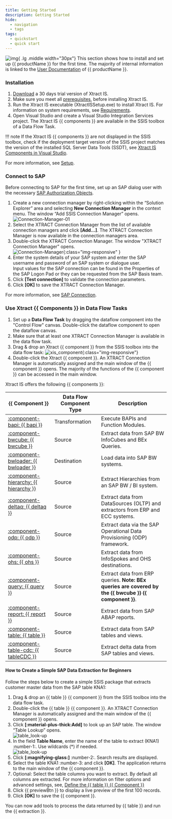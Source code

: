 ```yaml
---
title: Getting Started
description: Getting Started
hide:
  - navigation
  - tags
tags:
  - quickstart
  - quick start  
---
```


![img](site:assets/images/logos/theo-thumbs.png){ .lg .middle width="30px"} This section shows how to install and set up {{ productName }} for the first time. The majority of internal information is linked to the [User Documentation](documentation/setup/index.md) of {{ productName }}.



### Installation

1. [Download](https://theobald-software.com/en/download-trial/) a 30 days trial version of Xtract IS.
2. Make sure you meet all [prerequisites](documentation/setup/installation.md#prerequisites), before installing Xtract IS.
3. Run the Xtract IS executable (XtractISSetup.exe) to install Xtract IS.
For information on system requirements, see [Requirements](documentation/setup/requirements.md).
4. Open Visual Studio and create a Visual Studio Integration Services project.
The Xtract IS {{ components }} are available in the SSIS toolbox of a Data Flow Task.

!!! note
	If the Xtract IS {{ components }} are not displayed in the SSIS toolbox, 
	check if the deployment target version of the SSIS project matches the version of the installed SQL Server Data Tools (SSDT), see [Xtract IS Components in Visual Studio](documentation/setup/installation.md#xtract-is-components-in-visual-studio).

For more information, see [Setup](documentation/setup/index.md).

### Connect to SAP

Before connecting to SAP for the first time, set up an SAP dialog user with the necessary [SAP Authorization Objects](documentation/setup-in-sap/sap-authority-objects.md/#general-authorization-objects).

1. Create a new connection manager by right-clicking within the “Solution Explorer” area and selecting **New Connection Manager** in the context menu. 
The window “Add SSIS Connection Manager” opens.<br>
![Connection-Manager-01](assets/images/xis/documentation/sap-connection/Connection-Manager-01.png)
2. Select the XTRACT Connection Manager from the list of available connection managers and click **[Add...]**. 
The XTRACT Connection Manager is now available in the connection managers area.
3. Double-click the XTRACT Connection Manager. The window "XTRACT Connection Manager" opens.<br>
![Connection-Manager](assets/images/xis/documentation/sap-connection/Connection-Manager.png){:class="img-responsive" }
4. Enter the system details of your SAP system and enter the SAP username and password of an SAP system or dialogue user.  
Input values for the SAP connection can be found in the Properties of the SAP Logon Pad or they can be requested from the SAP Basis team.
5. Click **[Test connection]** to validate the connection parameters. 
6. Click **[OK]** to save the XTRACT Connection Manager.

For more information, see [SAP Connection](documentation/sap-connection/index.md).


### Use Xtract {{ Components }} in Data Flow Tasks

1. Set up a **Data Flow Task** by dragging the dataflow component into the "Control Flow" canvas. 
Double-click the dataflow component to open the dataflow canvas.
2. Make sure that at least one XTRACT Connection Manager is available in the data flow task.
3. Drag & drop an Xtract {{ component }} from the SSIS toolbox into the data flow task:
![xis_component](assets/images/xis/getting-started/xis_component.png){:class="img-responsive"}
4. Double-click the Xtract {{ component }}. An XTRACT Connection Manager is automatically assigned and the main window of the {{ component }} opens. 
The majority of the functions of the {{ component }} can be accessed in the main window.

Xtract IS offers the following {{ components }}:

|  {{ Component }}  |   Data Flow Component Type | Description   |  
|----------|-------------|-------------|
| [:component-bapi:  {{ bapi }}](documentation/bapi/index.md) |  Transformation | Execute BAPIs and Function Modules. |
| [:component-bwcube:  {{ bwcube }}](documentation//bwcube/index.md) | Source   | Extract data from SAP BW InfoCubes and BEx Queries. |
| [:component-bwloader:  {{ bwloader }}](documentation/bwloader/index.md) | Destination | Load data into SAP BW systems. |
| [:component-hierarchy:  {{ hierarchy }}](documentation/hierarchy/index.md) | Source   | Extract Hierarchies from an SAP BW / BI system. |
| [:component-deltaq:  {{ deltaq }}](documentation/deltaq/index.md) | Source   | Extract data from DataSources (OLTP) and extractors from ERP and ECC systems. | 
| [:component-odp:  {{ odp }}](documentation/odp/index.md) | Source   | Extract data via the SAP Operational Data Provisioning (ODP) framework. | 
| [:component-ohs:  {{ ohs }}](documentation/ohs/index.md) | Source   | Extract data from InfoSpokes and OHS destinations. | 
| [:component-query:  {{ query }}](documentation/query/index.md) | Source   | Extract data from ERP queries. **Note: BEx queries are covered by the {{ bwcube }} {{ component }}**. | 
| [:component-report: {{ report }}](documentation/report/index.md) | Source   | Extract data from SAP ABAP reports. | 
| [:component-table:  {{ table }}](documentation/table/index.md) | Source   | Extract data from SAP tables and views. |
| [:component-table-cdc:  {{ tableCDC }}](documentation/table-cdc/index.md) | Source   | Extract delta data from SAP tables and views. |

<!---
{% include "components/components.md" %}
-->

#### How to Create a Simple SAP Data Extraction for Beginners

Follow the steps below to create a simple SSIS package that extracts customer master data from the SAP table KNA1:

1. Drag & drop an {{ table }} {{ component }} from the SSIS toolbox into the data flow task.
2. Double-click the {{ table }} {{ component }}. 
An XTRACT Connection Manager is automatically assigned and the main window of the {{ component }} opens. 
3. Click **[:material-plus-thick:Add]** to look up an SAP table. The window “Table Lookup” opens.<br>
![table_look-up](assets/images/xis/documentation/table/table_main-window_add.png)
4. In the field **Table Name**, enter the name of the table to extract (KNA1) :number-1:. Use wildcards (*) if needed.<br>
![table_look-up](assets/images/documentation/components/table/table_look-up.png)
5. Click **[:magnifying-glass:]** :number-2:. Search results are displayed.
6. Select the table KNA1 :number-3: and click **[OK]**. The application returns to the main window of the {{ component }}.
7. Optional: Select the table columns you want to extract. By default all columns are extracted. 
For more information on filter options and advanced settings, see, [Define the {{ table }} {{ Component }}](documentation/table/index.md/#define-the-xtract-table-component)
8. Click {{ previewBtn }} to display a live preview of the first 100 records.
9. Click **[OK]** to save the {{ component }}.

You can now add tools to process the data returned by {{ table }} and run the {{ extraction }}.